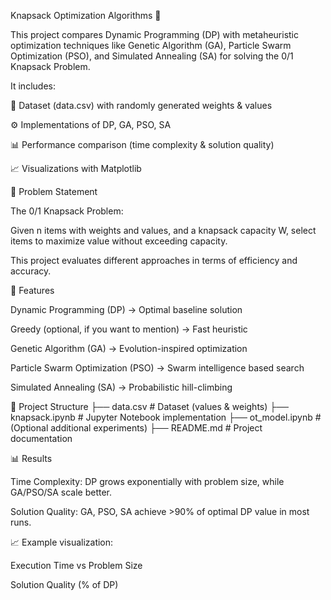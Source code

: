 
Knapsack Optimization Algorithms 🚀

This project compares Dynamic Programming (DP) with metaheuristic optimization techniques like Genetic Algorithm (GA), Particle Swarm Optimization (PSO), and Simulated Annealing (SA) for solving the 0/1 Knapsack Problem.

It includes:

📂 Dataset (data.csv) with randomly generated weights & values

⚙️ Implementations of DP, GA, PSO, SA

📊 Performance comparison (time complexity & solution quality)

📈 Visualizations with Matplotlib

📌 Problem Statement

The 0/1 Knapsack Problem:

Given n items with weights and values, and a knapsack capacity W, select items to maximize value without exceeding capacity.

This project evaluates different approaches in terms of efficiency and accuracy.

🔑 Features

Dynamic Programming (DP) → Optimal baseline solution

Greedy (optional, if you want to mention) → Fast heuristic

Genetic Algorithm (GA) → Evolution-inspired optimization

Particle Swarm Optimization (PSO) → Swarm intelligence based search

Simulated Annealing (SA) → Probabilistic hill-climbing

📂 Project Structure
├── data.csv              # Dataset (values & weights)
├── knapsack.ipynb        # Jupyter Notebook implementation
├── ot_model.ipynb        # (Optional additional experiments)
├── README.md             # Project documentation

📊 Results

Time Complexity:
DP grows exponentially with problem size, while GA/PSO/SA scale better.

Solution Quality:
GA, PSO, SA achieve >90% of optimal DP value in most runs.

📈 Example visualization:

Execution Time vs Problem Size

Solution Quality (% of DP)

